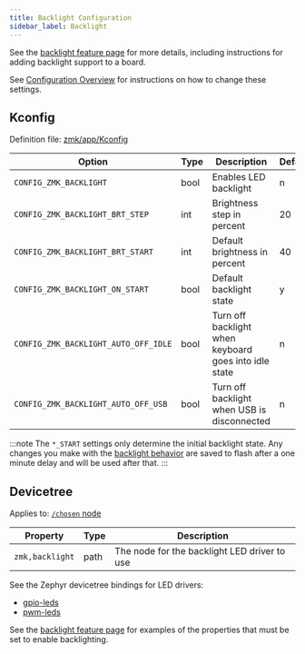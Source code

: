 ```yaml
---
title: Backlight Configuration
sidebar_label: Backlight
---
```


See the [backlight feature page](../features/backlight.mdx) for more details, including instructions for adding backlight support to a board.

See [Configuration Overview](index.md) for instructions on how to change these settings.

## Kconfig

Definition file: [zmk/app/Kconfig](https://github.com/zmkfirmware/zmk/blob/main/app/Kconfig)

| Option                               | Type | Description                                           | Default |
| ------------------------------------ | ---- | ----------------------------------------------------- | ------- |
| `CONFIG_ZMK_BACKLIGHT`               | bool | Enables LED backlight                                 | n       |
| `CONFIG_ZMK_BACKLIGHT_BRT_STEP`      | int  | Brightness step in percent                            | 20      |
| `CONFIG_ZMK_BACKLIGHT_BRT_START`     | int  | Default brightness in percent                         | 40      |
| `CONFIG_ZMK_BACKLIGHT_ON_START`      | bool | Default backlight state                               | y       |
| `CONFIG_ZMK_BACKLIGHT_AUTO_OFF_IDLE` | bool | Turn off backlight when keyboard goes into idle state | n       |
| `CONFIG_ZMK_BACKLIGHT_AUTO_OFF_USB`  | bool | Turn off backlight when USB is disconnected           | n       |

:::note
The `*_START` settings only determine the initial backlight state. Any changes you make with the [backlight behavior](../behaviors/backlight.md) are saved to flash after a one minute delay and will be used after that.
:::

## Devicetree

Applies to: [`/chosen` node](https://docs.zephyrproject.org/latest/build/dts/intro.html#aliases-and-chosen-nodes)

| Property        | Type | Description                                  |
| --------------- | ---- | -------------------------------------------- |
| `zmk,backlight` | path | The node for the backlight LED driver to use |

See the Zephyr devicetree bindings for LED drivers:

- [gpio-leds](https://docs.zephyrproject.org/3.0.0/reference/devicetree/bindings/gpio/gpio-leds.html)
- [pwm-leds](https://docs.zephyrproject.org/latest/build/dts/api/bindings/led/pwm-leds.html)

See the [backlight feature page](../features/backlight.mdx) for examples of the properties that must be set to enable backlighting.
